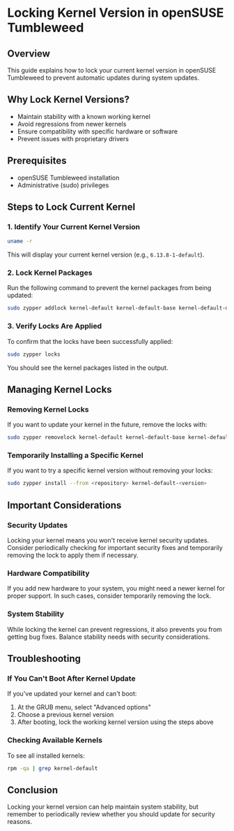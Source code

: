 # Locking Kernel Version in openSUSE Tumbleweed

## Overview
This guide explains how to lock your current kernel version in openSUSE Tumbleweed to prevent automatic updates during system updates.

## Why Lock Kernel Versions?
- Maintain stability with a known working kernel
- Avoid regressions from newer kernels
- Ensure compatibility with specific hardware or software
- Prevent issues with proprietary drivers

## Prerequisites
- openSUSE Tumbleweed installation
- Administrative (sudo) privileges

## Steps to Lock Current Kernel

### 1. Identify Your Current Kernel Version
```bash
uname -r
```
This will display your current kernel version (e.g., `6.13.8-1-default`).

### 2. Lock Kernel Packages
Run the following command to prevent the kernel packages from being updated:

```bash
sudo zypper addlock kernel-default kernel-default-base kernel-default-devel
```

### 3. Verify Locks Are Applied
To confirm that the locks have been successfully applied:

```bash
sudo zypper locks
```

You should see the kernel packages listed in the output.

## Managing Kernel Locks

### Removing Kernel Locks
If you want to update your kernel in the future, remove the locks with:

```bash
sudo zypper removelock kernel-default kernel-default-base kernel-default-devel
```

### Temporarily Installing a Specific Kernel
If you want to try a specific kernel version without removing your locks:

```bash
sudo zypper install --from <repository> kernel-default-<version>
```

## Important Considerations

### Security Updates
Locking your kernel means you won't receive kernel security updates. Consider periodically checking for important security fixes and temporarily removing the lock to apply them if necessary.

### Hardware Compatibility
If you add new hardware to your system, you might need a newer kernel for proper support. In such cases, consider temporarily removing the lock.

### System Stability
While locking the kernel can prevent regressions, it also prevents you from getting bug fixes. Balance stability needs with security considerations.

## Troubleshooting

### If You Can't Boot After Kernel Update
If you've updated your kernel and can't boot:
1. At the GRUB menu, select "Advanced options"
2. Choose a previous kernel version
3. After booting, lock the working kernel version using the steps above

### Checking Available Kernels
To see all installed kernels:

```bash
rpm -qa | grep kernel-default
```

## Conclusion
Locking your kernel version can help maintain system stability, but remember to periodically review whether you should update for security reasons.

